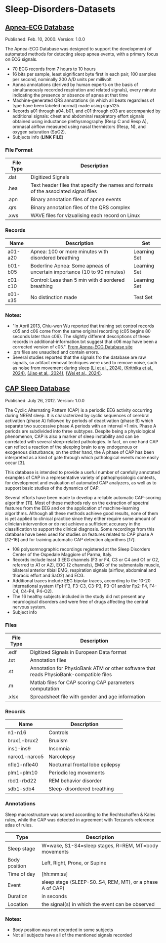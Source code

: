 # Sleep-Disorders-Datasets

## [Apnea-ECG Database](https://physionet.org/content/apnea-ecg/1.0.0/)
Published: Feb. 10, 2000. Version: 1.0.0

The Apnea-ECG Database was designed to support the development of automated methods for detecting sleep apnea events, with a primary focus on ECG signals.

- 70 ECG records from 7 hours to 10 hours
- 16 bits per sample, least significant byte first in each pair, 100 samples per second, nominally 200 A/D units per millivolt
- Apnea annotations (derived by human experts on the basis of simultaneously recorded respiration and related signals), every minute indicating the presence or absence of apnea at that time
- Machine-generated QRS annotations (in which all beats regardless of type have been labeled normal) made using sqrs125. 
- Records a01 through a04, b01, and c01 through c03 are accompanied by additional signals: chest and abdominal respiratory effort signals obtained using inductance plethysmography (Resp C and Resp A), oronasal airflow measured using nasal thermistors (Resp, N), and oxygen saturation (SpO2).
- Subjects info (**LINK FILE**)

### File Format

| File Type | Description                                                                         |
| ---       | ---                                                                                 |
| .dat      | Digitized Signals                                                                   | 
| .hea      | Text header files that specify the names and formats of the associated signal files |
| .apn      | Binary annotation files of apnea events                                             |
| .qrs      | Binary annotation files of the QRS complex                                          |
| .xws      | WAVE files for vizualising each record on Linux                                     |

### Records

| Name    | Description                                                             | Set          |
| ---     | ---                                                                     | ---          |
| a01-a20 | Apnea: 100 or more minutes with disordered breathing                    | Learning Set |
| b01-b05 | Boderline Apnea: Some apneas of uncertain importance (10 to 90 minutes) | Learning Set |
| c01-c10 | Control: Less than 5 min with disordered breathing                      | Learning Set |
| x01-x35 | No distinction made                                                     | Test Set     |

### Notes:
- "In April 2013, Chiu-wen Wu reported that training set control records c05 and c06 come from the same original recording (c05 begins 80 seconds later than c06). The slightly different descriptions of these records in additional-information.txt suggest that c06 may have been a corrected version of c05.". [From Apnea-ECG Database site](https://physionet.org/content/apnea-ecg/1.0.0/)
- .qrs files are unaudited and contain errors.
- Several studies reported that the signals fro the database are raw signals, so artifact removal techiques were used to remove noise, such as noise from movement during sleep [(Li et al., 2024)](10.1109/TIM.2024.3440369), [(Krithika et al., 2024)](10.1109/ICIC3S61846.2024.106030499), [(Jiao et al., 2024)](10.1109/OJEMB.2024.3405666), [(Wei et al., 2024)](10.1109/IMCEC59810.2024.10575752).




## [CAP Sleep Database]([https://physionet.org/content/apnea-ecg/1.0.0/](https://physionet.org/content/capslpdb/1.0.0/))
Published: July 26, 2012. Version: 1.0.0

The Cyclic Alternating Pattern (CAP) is a periodic EEG activity occurring during NREM sleep. It is characterized by cyclic sequences of cerebral activation (phase A) followed by periods of deactivation (phase B) which separate two successive phase A periods with an interval <1 min. Phase A periods are subdivided into three subtypes. Despite being a physiological phenomenon, CAP is also a marker of sleep instability and can be correlated with several sleep-related pathologies. In fact, on one hand CAP can reflect a reaction of the sleeping brain to any endogenous or exogenous disturbance; on the other hand, the A phase of CAP has been interpreted as a kind of gate through which pathological events more easily occur [3].

This database is intended to provide a useful number of carefully annotated examples of CAP in a representative variety of pathophysiologic contexts, for development and evaluation of automated CAP analyzers, as well as to support basic studies of the dynamics of CAP.

Several efforts have been made to develop a reliable automatic CAP-scoring algorithm [11]. Most of these methods rely on the extraction of spectral features from the EEG and on the application of machine-learning algorithms. Although all these methods achieve good results, none of them is yet applied to clinical practice since they either require some amount of clinician intervention or do not achieve a sufficient accuracy in the classification to support the clinical diagnosis. Some recordings from this database have been used for studies on features related to CAP phase A [12-16] and for training automatic CAP detection algorithms [17].
  

- 108 polysomnographic recordings registered at the Sleep Disorders Center of the Ospedale Maggiore of Parma, Italy.
- Records include least 3 EEG channels (F3 or F4, C3 or C4 and O1 or O2, referred to A1 or A2), EOG (2 channels), EMG of the submentalis muscle, bilateral anterior tibial EMG, respiration signals (airflow, abdominal and thoracic effort and SaO2) and ECG.
- Additional traces include EEG bipolar traces, according to the 10-20 international system (Fp1-F3, F3-C3, C3-P3, P3-O1 and/or Fp2-F4, F4-C4, C4-P4, P4-O2).
- The 16 healthy subjects included in the study did not present any neurological disorders and were free of drugs affecting the central nervous system.
- Subject info

### Files
 
| File Type | Description                                                                            |
| ---       | ---                                                                                    |
| .edf      | Digitized Signals in European Data format                                              | 
| .txt      | Annotation files                                                                       |
| .st       | Annotation for PhysioBank ATM or other software that reads PhysioBank-compatible files |
| .m        | Matlab files for CAP scoring CAP parameters computation                                |
| .xlsx     | Spreadsheet file with gender and age information                                       |

### Records

| Name          | Description                     | 
| ---           | ---                             |
| n1-n16        | Controls                        |
| brux1-brux2   | Bruxism                         |
| ins1-ins9     | Insomnia                        |
| narco1-narco5 | Narcolepsy                      |
| nfle1-nfle40  | Nocturnal frontal lobe epilepsy |
| plm1-plm10	  | Periodic leg movements          |
| rbd1-rbd22    | REM behavior disorder           |
| sdb1-sdb4     | Sleep-disordered breathing      |

### Annotations

Sleep macrostructure was scored according to the Rechtschaffen & Kales rules, while the CAP was detected in agreement with Terzano’s reference atlas of rules.

| Type         | Description                                               |
| ---          | ---                                                       |
|Sleep stage   | W=wake, S1-S4=sleep stages, R=REM, MT=body movements      |
|Body position | Left, Right, Prone, or Supine                             |
|Time of day   | [hh:mm:ss]                                                |
|Event         | sleep stage (SLEEP-S0..S4, REM, MT), or a phase A of CAP) |
|Duration      | in seconds                                                |
|Location      | the signal(s) in which the event can be observed          |

### Notes:
- Body position was not recorded in some subjects
- Not all subjects have all of the mentioned signals recorded







